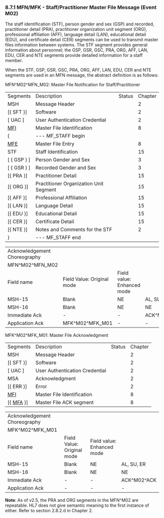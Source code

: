### 8.7.1 MFN/MFK - Staff/Practitioner Master File Message (Event M02) 

The staff identification (STF), person gender and sex (GSP) and recorded, practitioner detail (PRA), practitioner organization unit segment (ORG), professional affiliation (AFF), language detail (LAN), educational detail (EDU), and certificate detail (CER) segments can be used to transmit master files information between systems. The STF segment provides general information about personnel; the GSP, GSR, GSC, PRA, ORG, AFF, LAN, EDU, CER and NTE segments provide detailed information for a staff member.

When the STF, GSP, GSR, GSC, PRA, ORG, AFF, LAN, EDU, CER and NTE segments are used in an MFN message, the abstract definition is as follows:

MFN^M02^MFN_M02: Master File Notification for Staff/Practitioner

|     |     |     |     |
| --- | --- | --- | --- |
| Segments | Description | Status | Chapter |
| MSH | Message Header |  | 2 |
| [\{ SFT }] | Software |  | 2 |
| [ UAC ] | User Authentication Credential |  | 2 |
| [MFI](#MFI) | Master File Identification |  | 8 |
| \{ | --- MF_STAFF begin |  |  |
| [MFE](#MFE) | Master File Entry |  | 8 |
| STF | Staff Identification |  | 15 |
| [ \{ GSP } ] | Person Gender and Sex |  | 3 |
| [ \{ GSR } ] | Recorded Gender and Sex |  | 3 |
| [\{ PRA }] | Practitioner Detail |  | 15 |
| [\{ ORG }] | Practitioner Organization Unit Segment |  | 15 |
| [\{ AFF }] | Professional Affiliation |  | 15 |
| [\{ LAN }] | Language Detail |  | 15 |
| [\{ EDU }] | Educational Detail |  | 15 |
| [\{ CER }] | Certificate Detail |  | 15 |
| [\{ NTE }] | Notes and Comments for the STF |  | 2 |
| } | --- MF_STAFF end |  |  |

|     |     |     |     |     |     |
| --- | --- | --- | --- | --- | --- |
| Acknowledgement Choreography |  |  |  |  |  |
| MFN^M02^MFN_M02 |  |  |  |  |  |
| Field name | Field Value: Original mode | Field value: Enhanced mode |  |  |  |
| MSH-15 | Blank | NE | AL, SU, ER | NE | AL, SU, ER |
| MSH-16 | Blank | NE | NE | AL, SU, ER | AL, SU, ER |
| Immediate Ack | - | - | ACK^M02^ACK | - | ACK^M02^ACK |
| Application Ack | MFK^M02^MFK_M01 | - | - | MFK^M02^MFK_M01 | MFK^M02^MFK_M01 |

MFK^M02^MFK_M01: Master File Acknowledgment

|     |     |     |     |
| --- | --- | --- | --- |
| Segments | Description | Status | Chapter |
| MSH | Message Header |  | 2 |
| [\{ SFT }] | Software |  | 2 |
| [ UAC ] | User Authentication Credential |  | 2 |
| MSA | Acknowledgment |  | 2 |
| [\{ ERR }] | Error |  | 2 |
| [MFI](#MFI) | Master File Identification |  | 8 |
| [\{ [MFA](#MFA) }] | Master File ACK segment |  | 8 |

|     |     |     |     |
| --- | --- | --- | --- |
| Acknowledgement Choreography |  |  |  |
| MFK^M02^MFK_M01 |  |  |  |
| Field name | Field Value: Original mode | Field value: Enhanced mode |  |
| MSH-15 | Blank | NE | AL, SU, ER |
| MSH-16 | Blank | NE | NE |
| Immediate Ack | - | - | ACK^M02^ACK |
| Application Ack | - | - | - |

**Note**: As of v2.5, the PRA and ORG segments in the MFN^M02 are repeatable. HL7 does not give semantic meaning to the first instance of either. Refer to section 2.8.2.d in Chapter 2.
